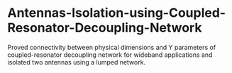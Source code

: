 # Antennas-Isolation-using-Coupled-Resonator-Decoupling-Network
Proved connectivity between physical dimensions and Y parameters of coupled-resonator decoupling network for wideband applications and isolated two antennas using a lumped network.
